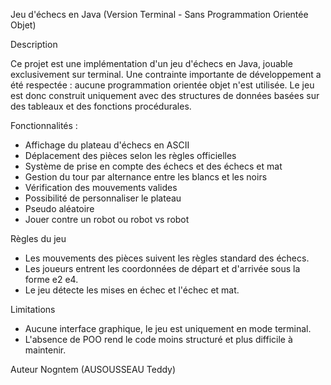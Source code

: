 Jeu d'échecs en Java (Version Terminal - Sans Programmation Orientée Objet)

Description

Ce projet est une implémentation d'un jeu d'échecs en Java, jouable exclusivement sur terminal. Une contrainte importante de développement a été respectée : aucune programmation orientée objet n'est utilisée. Le jeu est donc construit uniquement avec des structures de données basées sur des tableaux et des fonctions procédurales.

Fonctionnalités :

- Affichage du plateau d'échecs en ASCII
- Déplacement des pièces selon les règles officielles
- Système de prise en compte des échecs et des échecs et mat
- Gestion du tour par alternance entre les blancs et les noirs
- Vérification des mouvements valides
- Possibilité de personnaliser le plateau
- Pseudo aléatoire
- Jouer contre un robot ou robot vs robot

Règles du jeu

- Les mouvements des pièces suivent les règles standard des échecs.
- Les joueurs entrent les coordonnées de départ et d'arrivée sous la forme e2 e4.
- Le jeu détecte les mises en échec et l'échec et mat.

Limitations

- Aucune interface graphique, le jeu est uniquement en mode terminal.
- L'absence de POO rend le code moins structuré et plus difficile à maintenir.

Auteur
Nogntem (AUSOUSSEAU Teddy)
